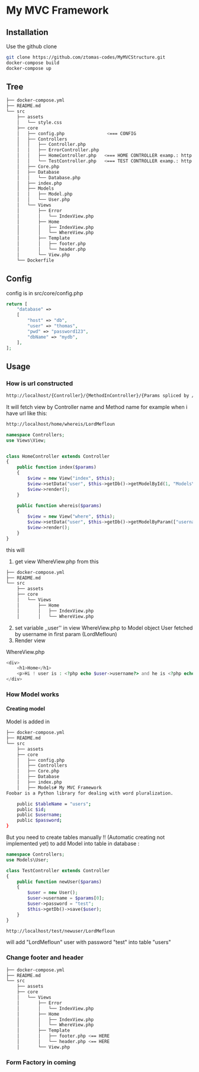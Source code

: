 # My MVC Framework

## Installation

Use the github clone 

```bash
git clone https://github.com/ztomas-codes/MyMVCStructure.git
docker-compose build
docker-compose up
```

## Tree
```bash
├── docker-compose.yml
├── README.md
└── src
    ├── assets
    │   └── style.css
    ├── core
    │   ├── config.php                <=== CONFIG
    │   ├── Controllers
    │   │   ├── Controller.php
    │   │   ├── ErrorController.php
    │   │   ├── HomeController.php   <=== HOME CONTROLLER examp.: http://localhost/
    │   │   └── TestController.php   <=== TEST CONTROLLER examp.: http://localhost/test
    │   ├── Core.php
    │   ├── Database
    │   │   └── Database.php
    │   ├── index.php
    │   ├── Models
    │   │   ├── Model.php
    │   │   └── User.php
    │   └── Views
    │       ├── Error
    │       │   └── IndexView.php
    │       ├── Home
    │       │   ├── IndexView.php
    │       │   └── WhereView.php
    │       ├── Template
    │       │   ├── footer.php
    │       │   └── header.php
    │       └── View.php
    └── Dockerfile
```
## Config 
config is in src/core/config.php
```php
return [
    "database" =>
    [
        "host" => "db",
        "user" => "thomas",
        "pwd" => "password123",
        "dbName" => "mydb",
    ],
];
```

## Usage

### How is url constructed
```bash
http://localhost/{Controller}/{MethodInController}/{Params spliced by /}
```
It will fetch view by Controller name and Method name for example when i have url like this: 

```bash
http://localhost/home/whereis/LordMefloun
```
```php
namespace Controllers;
use Views\View;


class HomeController extends Controller
{
    public function index($params)
    {
        $view = new View("index", $this);
        $view->setData("user", $this->getDb()->getModelById(1, "Models\\User"));
        $view->render();
    }

    public function whereis($params)
    {
        $view = new View("where", $this);
        $view->setData("user", $this->getDb()->getModelByParam(["username" => $params[0]], "Models\\User"));
        $view->render();
    }
}
```
this will 
1. get view WhereView.php from this 
```bash
├── docker-compose.yml
├── README.md
└── src
    ├── assets
    ├── core
    │   └── Views
    │       ├── Home
    │       │   ├── IndexView.php
    │       │   └── WhereView.php
```
2. set variable ,,user'' in view WhereView.php to Model object User fetched by username in first param (LordMefloun)
3. Render view

WhereView.php
```php
<div>
    <h1>Home</h1>
    <p>Hi ! user is : <?php echo $user->username?> and he is <?php echo $user->id ?>.</p>
</div>
```


### How Model works
#### Creating model
Model is added in 
```bash
├── docker-compose.yml
├── README.md
└── src
    ├── assets
    ├── core
    │   ├── config.php 
    │   ├── Controllers
    │   ├── Core.php
    │   ├── Database
    │   ├── index.php
    │   ├── Models# My MVC Framework
Foobar is a Python library for dealing with word pluralization.

    public $tableName = "users";
    public $id;
    public $username;
    public $password;
}
```

But you need to create tables manually !! (Automatic creating not implemented yet)
to add Model into table in database :
```php
namespace Controllers;
use Models\User;

class TestController extends Controller
{
    public function newUser($params)
    {
        $user = new User();
        $user->username = $params[0];
        $user->password = "test";
        $this->getDb()->save($user);
    }
}
```
```bash
http://localhost/test/newuser/LordMefloun
```
will add "LordMefloun" user with password "test" into table "users"


### Change footer and header 
```bash
├── docker-compose.yml
├── README.md
└── src
    ├── assets
    ├── core
    │   └── Views
    │       ├── Error
    │       │   └── IndexView.php
    │       ├── Home
    │       │   ├── IndexView.php
    │       │   └── WhereView.php
    │       ├── Template
    │       │   ├── footer.php <== HERE
    │       │   └── header.php <== HERE
    │       └── View.php
```

### Form Factory in coming